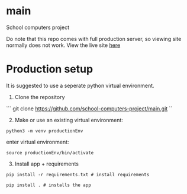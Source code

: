 # main


School computers project

Do note that this repo comes with full production server, so viewing site normally does not work. View the live site [here]()

# Production setup 

It is suggested to use a seperate python virtual environment.

1. Clone the repository

``` git clone https://github.com/school-computers-project/main.git ``

2. Make or use an existing virtual environment:

``` python3 -m venv productionEnv ```

enter virtual environment:

```source productionEnv/bin/activate```


3. Install app + requirements

``` 
pip install -r requirements.txt # install requirements

pip install . # installs the app
```